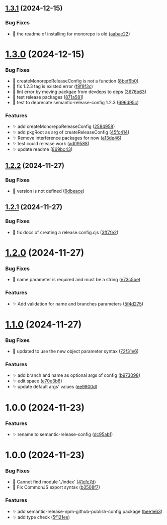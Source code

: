 ## [1.3.1](https://github.com/zhumeisongsong/multiple-products-workspace/compare/semantic-release-config-v1.3.0...semantic-release-config-v1.3.1) (2024-12-15)


### Bug Fixes

* 🐛 the readme of installing for monorepo is old ([aabae22](https://github.com/zhumeisongsong/multiple-products-workspace/commit/aabae2278ccfd717146751771396b472a4022a6e))

# [1.3.0](https://github.com/zhumeisongsong/multiple-products-workspace/compare/semantic-release-config-v1.2.2...semantic-release-config-v1.3.0) (2024-12-15)


### Bug Fixes

* 🐛 createMonorepoReleaseConfig is not a function ([8bef6b0](https://github.com/zhumeisongsong/multiple-products-workspace/commit/8bef6b05f4f1c1ce35ad08d74454d4a3396ca486))
* 🐛 fix 1.2.3 tag is existed error ([f8f8f3c](https://github.com/zhumeisongsong/multiple-products-workspace/commit/f8f8f3c5c19c57d578fd65f119b5c1c547d85d1d))
* 🐛 lint error by moving packgae from devdeps to deps ([3676b63](https://github.com/zhumeisongsong/multiple-products-workspace/commit/3676b63f3c2c3414779444e1dd2a15d1f9f8a3c1))
* 🐛 test release packages ([871a581](https://github.com/zhumeisongsong/multiple-products-workspace/commit/871a581bac2fff6ce894507d5955211c6fc30014))
* 🐛 test to deprecate semantic-release-config 1.2.3 ([696d95c](https://github.com/zhumeisongsong/multiple-products-workspace/commit/696d95ca476a7b3fa4c8fba74a2b1996ab7f823f))


### Features

* ✨ add createMonorepoReleaseConfig ([2584958](https://github.com/zhumeisongsong/multiple-products-workspace/commit/2584958c10ee3dfba07bb1cfb976571d260fdef0))
* ✨ add pkgRoot as arg of createReleaseConfig ([45fc414](https://github.com/zhumeisongsong/multiple-products-workspace/commit/45fc4147cc401189627962300fab040ce3ded85b))
* ✨ Remove interference packages for now ([a13de46](https://github.com/zhumeisongsong/multiple-products-workspace/commit/a13de468c1c7d31017ab6c7eec304942397853d2))
* ✨ test could release work ([ad09588](https://github.com/zhumeisongsong/multiple-products-workspace/commit/ad09588e3bcd31e859e1e8c953563e98de538ee6))
* ✨ update readme ([869bc43](https://github.com/zhumeisongsong/multiple-products-workspace/commit/869bc4379fcd18cb3b661460a8c2c90e4a03cc27))

## [1.2.2](https://github.com/zhumeisongsong/multiple-products-workspace/compare/semantic-release-config-v1.2.1...semantic-release-config-v1.2.2) (2024-11-27)


### Bug Fixes

* 🐛 version is not defined ([6dbeace](https://github.com/zhumeisongsong/multiple-products-workspace/commit/6dbeace66ef8f1b577dec2647dcc91c963b16755))

## [1.2.1](https://github.com/zhumeisongsong/multiple-products-workspace/compare/semantic-release-config-v1.2.0...semantic-release-config-v1.2.1) (2024-11-27)


### Bug Fixes

* 🐛 fix docs of creating a release.config.cjs ([3ff7fe2](https://github.com/zhumeisongsong/multiple-products-workspace/commit/3ff7fe22b4d0d75882df89d77c88d21d3be45e8e))

# [1.2.0](https://github.com/zhumeisongsong/multiple-products-workspace/compare/semantic-release-config-v1.1.0...semantic-release-config-v1.2.0) (2024-11-27)


### Bug Fixes

* 🐛 name parameter is required and must be a string ([e73c5be](https://github.com/zhumeisongsong/multiple-products-workspace/commit/e73c5be21bfa1cefec7133af3d5b618a81ce5738))


### Features

* ✨ Add validation for name and branches parameters ([5f4d275](https://github.com/zhumeisongsong/multiple-products-workspace/commit/5f4d2752be0a2dbaeb42e50f797374fba8a251b7))

# [1.1.0](https://github.com/zhumeisongsong/multiple-products-workspace/compare/semantic-release-config-v1.0.0...semantic-release-config-v1.1.0) (2024-11-27)


### Bug Fixes

* 🐛 updated to use the new object parameter syntax ([72f31e6](https://github.com/zhumeisongsong/multiple-products-workspace/commit/72f31e686d7ba9c8a03cdb563be77c7c931ec4ba))


### Features

* ✨ add branch and name as optional args of config ([b973098](https://github.com/zhumeisongsong/multiple-products-workspace/commit/b9730985e86048d2eb45dd5ba9d4f1e8ed8a7191))
* ✨ edit space ([e70e3b8](https://github.com/zhumeisongsong/multiple-products-workspace/commit/e70e3b8dced7cbc79eda815961b2539b68daf5e2))
* ✨ update default args' values ([ee9900d](https://github.com/zhumeisongsong/multiple-products-workspace/commit/ee9900d7f7191ab98cd74fe853b7c3bfe5f9c864))

# 1.0.0 (2024-11-23)


### Features

* ✨ rename to semantic-release-config ([dc95ab1](https://github.com/zhumeisongsong/multiple-products-workspace/commit/dc95ab16d87e9cdec9125199db60768c3af6b066))

# 1.0.0 (2024-11-23)


### Bug Fixes

* 🐛 Cannot find module './index' ([41cfc7d](https://github.com/zhumeisongsong/multiple-products-workspace/commit/41cfc7dd4fe0f7913e102da6c9782c0caf89e9c8))
* 🐛 Fix CommonJS export syntax ([b3508f7](https://github.com/zhumeisongsong/multiple-products-workspace/commit/b3508f7352f872dce5c73ebbcd5ea6e88ff64629))


### Features

* ✨ add semantic-release-npm-github-publish-config package ([bee1e63](https://github.com/zhumeisongsong/multiple-products-workspace/commit/bee1e6372a6e6a5029031fdf1d5e790f26fad02e))
* ✨ add type check ([5f121ee](https://github.com/zhumeisongsong/multiple-products-workspace/commit/5f121ee0f98af1de08e6c87396b584e5e1068639))
